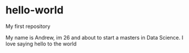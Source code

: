 # hello-world
My first repository

My name is Andrew, im 26 and about to start a masters in Data Science. I love saying hello to the world
